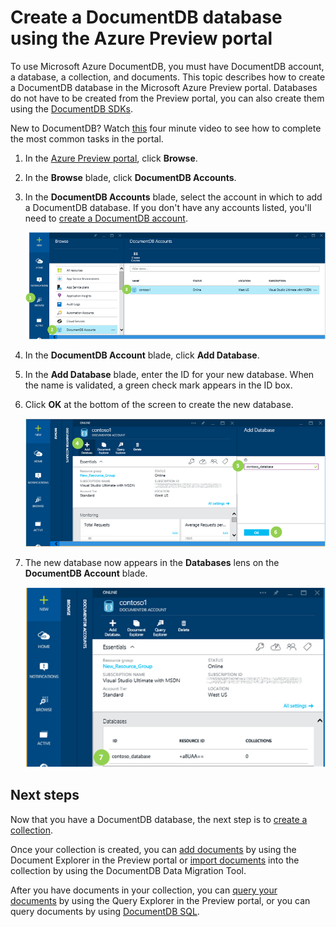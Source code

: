 <properties 
	pageTitle="Create a DocumentDB database | Azure" 
	description="Learn how to create a DocumentDB NoSQL database using the Azure Preview portal." 
	services="documentdb" 
	authors="mimig1" 
	manager="jhubbard" 
	editor="monicar" 
	documentationCenter=""/>

<tags 
	ms.service="documentdb" 
	ms.workload="data-services" 
	ms.tgt_pltfrm="na" 
	ms.devlang="na" 
	ms.topic="get-started-article" 
	ms.date="05/21/2015" 
	ms.author="mimig"/>

# Create a DocumentDB database using the Azure Preview portal

To use Microsoft Azure DocumentDB, you must have DocumentDB account, a database, a collection, and documents.  This topic describes how to create a DocumentDB database in the Microsoft Azure Preview portal. Databases do not have to be created from the Preview portal, you can also create them using the [DocumentDB SDKs](https://msdn.microsoft.com/library/azure/dn781482.aspx).

New to DocumentDB?  Watch [this](http://azure.microsoft.com/documentation/videos/create-documentdb-on-azure/) four minute video to see how to complete the most common tasks in the portal.

1.  In the [Azure Preview portal](https://portal.azure.com/), click **Browse**.

2.  In the **Browse** blade, click **DocumentDB Accounts**.

3.  In the **DocumentDB Accounts** blade, select the account in which to add a DocumentDB database. If you don't have any accounts listed, you'll need to [create a DocumentDB account](documentdb-create-account.md).
    
    ![Screen shot highlighting the Browse button, DocumentDB Accounts on the Browse blade, and a DocumentDB account on the DocumentDB Accounts blade](./media/documentdb-create-database/docdb-database-creation-1-3.png)

4. In the **DocumentDB Account** blade, click **Add Database**.

5. In the **Add Database** blade, enter the ID for your new database. When the name is validated, a green check mark appears in the ID box.

6. Click **OK** at the bottom of the screen to create the new database. 

	![Screen shot highlighting the Add Database button on the DocumentDB Account blade, the ID box on the Add Database blade, and the OK button](./media/documentdb-create-database/docdb-database-creation-4-6.png)

8. The new database now appears in the **Databases** lens on the **DocumentDB Account** blade.
 
	![Screen shot of the new database in the DocumentDB Account blade](./media/documentdb-create-database/docdb-database-creation-7.png)

## Next steps

Now that you have a DocumentDB database, the next step is to [create a collection](documentdb-create-collection.md).

Once your collection is created, you can [add documents](documentdb-view-json-document-explorer.md) by using the Document Explorer in the Preview portal or [import documents](documentdb-import-data.md) into the collection by using the DocumentDB Data Migration Tool. 

After you have documents in your collection, you can [query your documents](documentdb-query-collections-query-explorer.md) by using the Query Explorer in the Preview portal, or you can query documents by using [DocumentDB SQL](documentdb-sql-query.md).